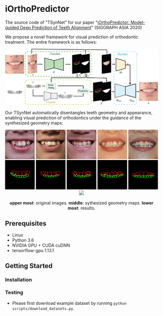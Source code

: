 # iOrthoPredictor
The source code of "TSynNet" for our paper "[iOrthoPredictor: Model-guided Deep Prediction of Teeth Alignment](http://kunzhou.net/2020/iteeth-siga20.pdf)" (SIGGRAPH ASIA 2020)

We propose a novel framework for visual prediction of orthodontic treatment.
The entire framework is as follows:

<p align='center'>  
  <img src='imgs/Pipeline.jpg' width='800'/>
</p>

Our TSynNet automatically disentangles teeth geometry and appearance, 
enabling visual prediction of orthodontics under the guidance of the synthesized geometry maps:

<p align='center'>  
    <img src='imgs/org.jpg' width='800'/>
    <img src='imgs/geos.gif' width='800'/>
    <img src='imgs/rsts.gif' width='800'/>
</p>
<p align='center'> 
  <b>upper most</b>: original images. <b>middle</b>: sythesized geometry maps. <b>lower most</b>: results.
</p>

## Prerequisites
- Linux
- Python 3.6
- NVIDIA GPU + CUDA cuDNN
- tensorflow-gpu 1.13.1


## Getting Started
### Installation


### Testing 
- Please first download example dataset by running `python scripts/download_datasets.py`.
